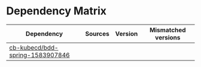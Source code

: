 # Dependency Matrix

Dependency | Sources | Version | Mismatched versions
---------- | ------- | ------- | -------------------
[cb-kubecd/bdd-spring-1583907846](https://github.com/cb-kubecd/bdd-spring-1583907846.git) |  | []() | 
